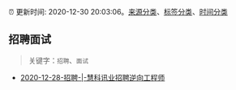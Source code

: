 :alarm_clock: 更新时间: 2020-12-30 20:03:06。[来源分类](../README.md)、[标签分类](../TAGS.md)、[时间分类](../TIMELINE.md)

## 招聘面试


> 关键字：`招聘`、`面试`



- [2020-12-28-招聘-|-慧科讯业招聘逆向工程师](https://sec.thief.one/article_content?a_id=425e24d150ce3a54bf0eab47d7b6d287) 